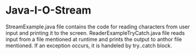 # Java-I-O-Stream

StreamExample.java file contains the code for reading characters from user input and printing it to the screen.
ReaderExampleTryCatch.java file reads input from a file mentioned at runtime and prints the output to anthor file mentioned. If an exception occurs, it is handeled by try..catch block. 
